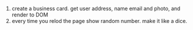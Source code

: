 1. create a business card. get user address, name email and photo, and render to DOM
2. every time you relod the page show random number. make it like a dice.
